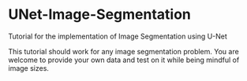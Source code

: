 # UNet-Image-Segmentation
Tutorial for the implementation of Image Segmentation using U-Net

This tutorial should work for any image segmentation problem. You are welcome to provide your own data and test on it while being mindful of image sizes.
